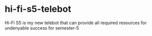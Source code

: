 # hi-fi-s5-telebot
Hi-Fi S5 is my new telebot that can provide all required resources for undenyable success for semester-5
